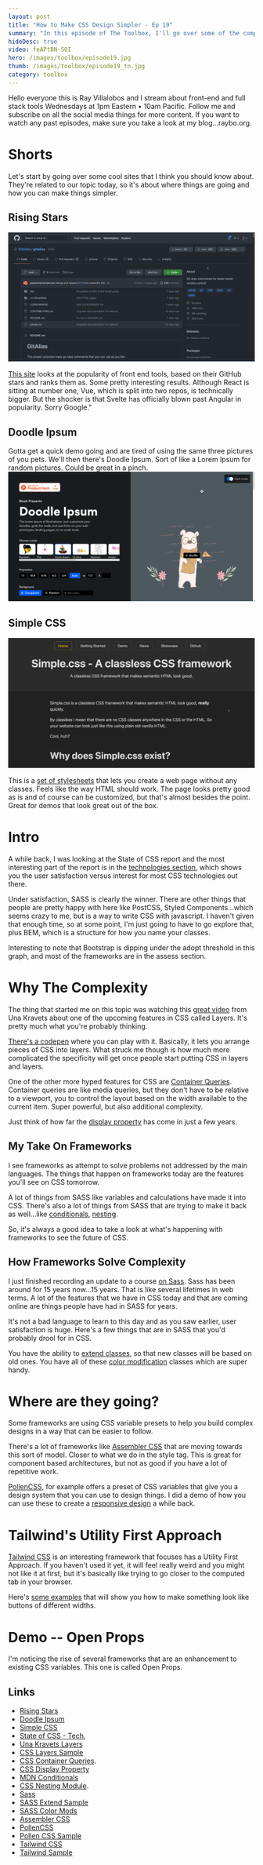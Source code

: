```yaml
---
layout: post
title: "How to Make CSS Design Simpler - Ep 19"
summary: "In this episode of The Toolbox, I'll go over some of the complexity that's plaguing CSS and making specificity harder to figure out. We'll look at what frameworks are doing to try to address this and show simpler ways of designing pages. The pace of the web is relentless...and that's why you need The Toolbox."
hideDesc: true
video: feAPtBN-SOI
hero: /images/toolbox/episode19.jpg
thumb: /images/toolbox/episode19_tn.jpg
category: toolbox
---
```


Hello everyone this is Ray Villalobos and I stream about front-end and full stack tools Wednesdays at 1pm Eastern • 10am Pacific. Follow me and subscribe on all the social media things for more content. If you want to watch any past episodes, make sure you take a look at my blog...raybo.org.

# Shorts
Let's start by going over some cool sites that I think you should know about. They're related to our topic today, so it's about where things are going and how you can make things simpler.

## Rising Stars
![Rising Stars](/images/shorts/2022-01-21_12-34-50.png)

[This site](https://go.raybo.org/7ARI) looks at the popularity of front end tools, based on their GitHub stars and ranks them as. Some pretty interesting results. Although React is sitting at number one, Vue, which is split into two repos, is technically bigger. But the shocker is that Svelte has officially blown past Angular in popularity. Sorry Google."

## Doodle Ipsum
Gotta get a quick demo going and are tired of using the same three pictures of you pets. We'll then there's Doodle Ipsum. Sort of like a Lorem Ipsum for random pictures. Could be great in a pinch.
![Doodle Ipsum](/images/shorts/2022-01-21_14-00-28.png)

## Simple CSS

![](/images/shorts/2022-01-21_13-25-15.png)

This is a [set of stylesheets](https://simplecss.org) that lets you create a web page without any classes. Feels like the way HTML should work. The page looks pretty good as is and of course can be customized, but that's almost besides the point. Great for demos that look great out of the box.
# Intro
A while back, I was looking at the State of CSS report and  the most interesting part of the report is in the [technologies section](https://go.raybo.org/7AQ3), which shows you the user satisfaction versus interest for most CSS technologies out there.

Under satisfaction, SASS is clearly the winner. There are other things that people are pretty happy with here like PostCSS, Styled Components...which seems crazy to me, but is a way to write CSS with javascript. I haven't given that enough time, so at some point, I'm just going to have to go explore that, plus BEM, which is a structure for how you name your classes.

Interesting to note that Bootstrap is dipping under the adopt threshold in this graph, and most of the frameworks are in the assess section. 

# Why The Complexity
The thing that started me on this topic was watching this [great video](https://go.raybo.org/7AQ2) from Una Kravets about one of the upcoming features in CSS called Layers. It's pretty much what you're probably thinking.

[There's a codepen](https://go.raybo.org/7AQ7) where you can play with it. Basically, it lets you arrange pieces of CSS into layers. What struck me though is how much more complicated the specificity will get once people start putting CSS in layers and layers.

One of the other more hyped features for CSS are [Container Queries](https://go.raybo.org/7AQA). Container queries are like media queries, but they don't have to be relative to a viewport, you to control the layout based on the width available to the current item. Super powerful, but also additional complexity.

Just think of how far the [display property](https://go.raybo.org/7AQC) has come in just a few years. 

## My Take On Frameworks
I see frameworks as attempt to solve problems not addressed by the main languages.  The things that happen on frameworks today are the features you'll see on CSS tomorrow.

A lot of things from SASS like variables and calculations have made it into CSS. There's also a lot of things from SASS that are trying to make it back as well...like [conditionals](https://go.raybo.org/7AQC), [nesting](https://go.raybo.org/7AQU).

So, it's always a good idea to take a look at what's happening with frameworks to see the future of CSS.

## How Frameworks Solve Complexity
I just finished recording an update to a course [on Sass](https://sass-lang.com/). Sass has been around for 15 years now...15 years. That is like several lifetimes in web terms. A lot of the features that we have in CSS today and that are coming online are things people have had in SASS for years.

It's not a bad language to learn to this day and as you saw earlier, user satisfaction is huge. Here's a few things that are in SASS that you'd probably drool for in CSS. 

You have the ability to [extend classes](https://go.raybo.org/7ARD), so that new classes will be based on old ones. You have all of these [color modification](https://go.raybo.org/7ARC) classes which are super handy.

# Where are they going?
Some frameworks are using CSS variable presets to help you build complex designs in a way that can be easier to follow.

There's a lot of frameworks like [Assembler CSS](https://asmcss.com) that are moving towards this sort of model. Closer to what we do in the style tag. This is great for component based architectures, but not as good if you have a lot of repetitive work.

[PollenCSS](https://www.pollen.style/), for example offers a preset of CSS variables that give you a design system that you can use to design things. I did a demo of how you can use these to create a [responsive design](https://go.raybo.org/7ASq) a while back. 

# Tailwind's Utility First Approach
[Tailwind CSS](https://tailwindcss.com/) is an interesting framework that focuses has a Utility First Approach. If you haven't used it yet, it will feel really weird and you might not like it at first, but it's basically like trying to go closer to the computed tab in your browser.

Here's [some examples](https://go.raybo.org/7ASP) that will show you how to make something look like buttons of different widths. 

# Demo -- Open Props
I'm noticing the rise of several frameworks that are an enhancement to existing CSS variables. This one is called Open Props.

## Links
- [Rising Stars](https://go.raybo.org/7ARI)
- [Doodle Ipsum](https://doodleipsum.com)
- [Simple CSS](https://simplecss.org)
- [State of CSS - Tech](https://go.raybo.org/7AQ3),
- [Una Kravets Layers](https://go.raybo.org/7AQ2)
- [CSS Layers Sample](https://go.raybo.org/7AQ7)
- [CSS Container Queries](https://go.raybo.org/7AQA).  
- [CSS Display Property](https://go.raybo.org/7AQC)
- [MDN Conditionals](https://go.raybo.org/7AQC)
- [CSS Nesting Module](https://go.raybo.org/7AQU).
- [Sass](https://sass-lang.com/)
- [SASS Extend Sample](https://go.raybo.org/7ARD)
- [SASS Color Mods](https://go.raybo.org/7ARC) 
- [Assembler CSS](https://asmcss.com)
- [PollenCSS](https://www.pollen.style/)
-  [Pollen CSS Sample](https://go.raybo.org/7ASq)
- [Tailwind CSS](https://tailwindcss.com/)
- [Tailwind Sample](https://go.raybo.org/7ASP)